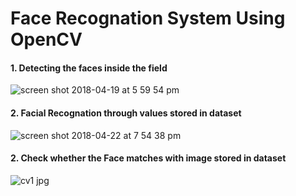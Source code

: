 # Face Recognation System Using OpenCV

#### 1. Detecting the faces inside the field 


![screen shot 2018-04-19 at 5 59 54 pm](https://user-images.githubusercontent.com/26153500/38994718-c1132d30-4404-11e8-85b8-3141eeae3cfb.png)

#### 2. Facial Recognation through values stored in dataset

![screen shot 2018-04-22 at 7 54 38 pm](https://user-images.githubusercontent.com/26153500/39096029-9be3b312-4667-11e8-8a87-bc1c32d50f05.png)

#### 2. Check whether the Face matches with image stored in dataset

![cv1 jpg](https://user-images.githubusercontent.com/26153500/39022113-a79e0ca6-4451-11e8-938f-73fee6e9db5c.png)
